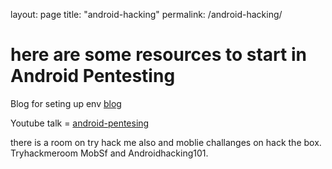 layout: page
title: "android-hacking"
permalink: /android-hacking/
# here are some resources to start in Android Pentesting
Blog for seting up env [blog](https://cobalt.io/blog/getting-started-with-android-application-security)

Youtube talk = [android-pentesing](https://www.youtube.com/watch?v=NrxTBcjAL8A)


there is a room on try hack me also and moblie challanges on hack the box.
Tryhackmeroom MobSf and Androidhacking101.
